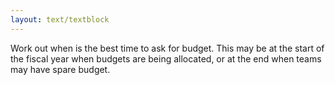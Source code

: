 ```yaml
---
layout: text/textblock
---
```


Work out when is the best time to ask for budget. This may be at the start of the fiscal year when budgets are being allocated, or at the end when teams may have spare budget.


